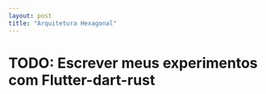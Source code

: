 ```yaml
---
layout: post
title: "Arquitetura Hexagonal"
---
```


# TODO: Escrever meus experimentos com Flutter-dart-rust
